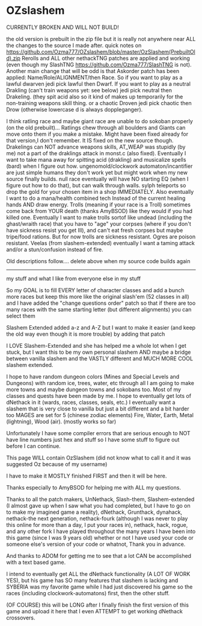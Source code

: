 # OZslashem

CURRENTLY BROKEN AND WILL NOT BUILD!

the old version is prebuilt in the zip file but it is really not anywhere near ALL the changes to the source I made after.
quick notes on https://github.com/Ozma777/OZslashem/blob/master/OzSlashem(PrebuiltOld).zip
Rerolls and ALL other nethackTNG patches are applied and working (even though my SlashTNG https://github.com/Ozma777/SlashTNG is not).
Another main change that will be odd is that Askorder patch has been applied:
Name/Role/ALIGNMENT/then Race.
So if you want to play as a lawful dwarven jedi pick lawful then Dwarf.
If you want to play as a neutral Drakling (can't train weapons yet: see below) jedi pick neutral then Drakeling.
(they spit acid also so it kind of makes up temporarily for the non-training weapons skill thing.
or a chaotic Droven jedi pick chaotic then Drow (otherwise lowercase d is always doppleganger).

I think ratling race and maybe giant race are unable to do sokoban properly (on the old prebuilt)...
Ratlings chew through all boulders and Giants can move onto them if you make a mistake. Might have been fixed already for that version,I
don't remember. It IS fixed on the new source though.
Drakelings can NOT advance weapons skills, AT_WEAP was stupidly (by me) not a part of the draklings attack in monst.c (also fixed).
Eventually I want to take mana away for spitting acid (drakling) and musicalize spells (bard) when I figure out how.
ungenomold/clockwork automaton/incantifier are just simple humans they don't work yet but might work when my new source finally builds.
null race eventually will have NO starting EQ (when I figure out how to do that), but can walk through walls.
sylph teleports so drop the gold for your chosen item in a shop IMMEDIATELY. Also eventually I want to do a mana/health combined tech
Instead of the current healing hands AND draw energy.
Trolls (meaning if your race is a Troll) sometimes come back from YOUR death (thanks AmyBSOD) like they would if you had killed one.
Eventually I want to make trolls sortof like undead (including the ghast/wraith race) that you have to "age" your corpses (where if you 
don't have sickness resist you get Ill), and can't eat fresh corpses but maybe tripe/food rations. 
But for now trolls are sickness resistant.
Ogres are poison resistant.
Veelas (from slashem-extended) eventually I want a taming attack and/or a stun/confusion instead of fire.

Old descriptions follow.... delete above when my source code builds again
_____________________________________________________________________________________________________________
my stuff and what I like from everyone else in my stuff

So my GOAL is to fill EVERY letter of character classes and add a bunch more races but keep this more like the original slash'em
(52 classes in all) and I have added the "change questions order" patch so that if there are too many races with the same
starting letter (but different alignments) you can select them

Slashem Extended added a-z and A-Z but I want to make it easier (and keep the old way even though it is more trouble) by
adding that patch

I LOVE Slashem-Extended and she has helped me a whole lot when I get stuck, but I want this to be my own personal slashem
AND maybe a bridge between vanilla slashem and the VASTLY different and MUCH MORE COOL slashem extended.

I hope to have random dungeon colors (Mines and Special Levels and Dungeons) with random ice, trees, water, etc through all
I am going to make more towns and maybe dungeon towns and sokobans too.
Most of my classes and quests have been made by me.
I hope to eventually get lots of dNethack in it (wards, races, classes, seals, etc.)
I eventually want a slashem that is very close to vanilla but just a bit different and a bit harder too
MAGES are set for 5 (chinese zodiac elements) Fire, Water, Earth, Metal (lightning), Wood (air). (mostly works so far)

Unfortunately I have some compiler errors that are serious enough to NOT have line numbers just hex and stuff so I have some stuff
to figure out before I can continue.

This page WILL contain OzSlashem (did not know what to call it and it was suggested Oz because of my username)

I have to make it MOSTLY finished FIRST and then it will be here.

Thanks especially to AmyBSOD for helping me with ALL my questions.

Thanks to all the patch makers, UnNethack, Slash-them, Slashem-extended (I almost gave up when I saw what you had completed, but I have to go on to make my imagined game a reality), dNethack, Grunthack, dynahack, nethack-the next generation, nethack-fourk (although I was never to play this online for more than a day, I put your races in), nethack, hack, rogue, and any other fork I have played throughout the many years I have been into this game (since I was 9 years old) whether or not I have used your code or someone else's version of your code or whatnot, Thank you in advance.

And thanks to ADOM for getting me to see that a lot CAN be accomplished with a text based game.

I intend to eventually get ALL the dNethack functionality (A LOT OF WORK YES), but his game has SO many features that slashem is lacking and SYBERIA was my favorite game while I had just discovered his game so the races (including clockwork-automatons) first, then the other stuff.

(OF COURSE) this will be LONG after I finally finish the first version of this game and upload it here that I even ATTEMPT to get working dNethack crossovers.

